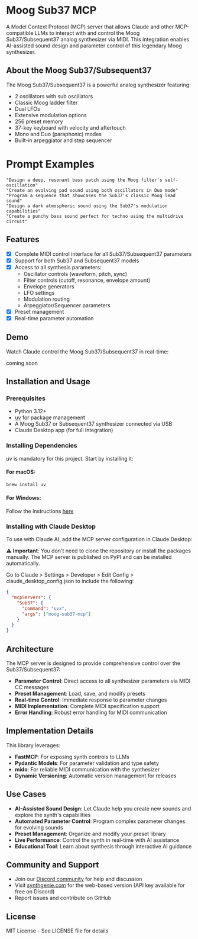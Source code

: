 # Moog Sub37 MCP

A Model Context Protocol (MCP) server that allows Claude and other MCP-compatible LLMs to interact with and control the Moog Sub37/Subsequent37 analog synthesizer via MIDI. This integration enables AI-assisted sound design and parameter control of this legendary Moog synthesizer.

## About the Moog Sub37/Subsequent37

The Moog Sub37/Subsequent37 is a powerful analog synthesizer featuring:

- 2 oscillators with sub oscillators
- Classic Moog ladder filter
- Dual LFOs
- Extensive modulation options
- 256 preset memory
- 37-key keyboard with velocity and aftertouch
- Mono and Duo (paraphonic) modes
- Built-in arpeggiator and step sequencer

# Prompt Examples

```
"Design a deep, resonant bass patch using the Moog filter's self-oscillation"
"Create an evolving pad sound using both oscillators in Duo mode"
"Program a sequence that showcases the Sub37's classic Moog lead sound"
"Design a dark atmospheric sound using the Sub37's modulation capabilities"
"Create a punchy bass sound perfect for techno using the multidrive circuit"
```

## Features

- [x] Complete MIDI control interface for all Sub37/Subsequent37 parameters
- [x] Support for both Sub37 and Subsequent37 models
- [x] Access to all synthesis parameters:
  - Oscillator controls (waveform, pitch, sync)
  - Filter controls (cutoff, resonance, envelope amount)
  - Envelope generators
  - LFO settings
  - Modulation routing
  - Arpeggiator/Sequencer parameters
- [x] Preset management
- [x] Real-time parameter automation

## Demo

Watch Claude control the Moog Sub37/Subsequent37 in real-time:

coming soon

## Installation and Usage

### Prerequisites

- Python 3.12+
- [uv](https://github.com/astral-sh/uv) for package management
- A Moog Sub37 or Subsequent37 synthesizer connected via USB
- Claude Desktop app (for full integration)

### Installing Dependencies

uv is mandatory for this project. Start by installing it:

#### For macOS:

```bash
brew install uv
```

#### For Windows:

Follow the instructions [here](https://docs.astral.sh/uv/getting-started/installation/)

### Installing with Claude Desktop

To use with Claude AI, add the MCP server configuration in Claude Desktop:

⚠️ **Important**: You don't need to clone the repository or install the packages manually. The MCP server is published on PyPI and can be installed automatically.

Go to Claude > Settings > Developer > Edit Config > claude_desktop_config.json to include the following:

```json
{
  "mcpServers": {
    "Sub37": {
      "command": "uvx",
      "args": ["moog-sub37-mcp"]
    }
  }
}
```

## Architecture

The MCP server is designed to provide comprehensive control over the Sub37/Subsequent37:

- **Parameter Control**: Direct access to all synthesizer parameters via MIDI CC messages
- **Preset Management**: Load, save, and modify presets
- **Real-time Control**: Immediate response to parameter changes
- **MIDI Implementation**: Complete MIDI specification support
- **Error Handling**: Robust error handling for MIDI communication

## Implementation Details

This library leverages:

- **FastMCP**: For exposing synth controls to LLMs
- **Pydantic Models**: For parameter validation and type safety
- **mido**: For reliable MIDI communication with the synthesizer
- **Dynamic Versioning**: Automatic version management for releases

## Use Cases

- **AI-Assisted Sound Design**: Let Claude help you create new sounds and explore the synth's capabilities
- **Automated Parameter Control**: Program complex parameter changes for evolving sounds
- **Preset Management**: Organize and modify your preset library
- **Live Performance**: Control the synth in real-time with AI assistance
- **Educational Tool**: Learn about synthesis through interactive AI guidance

## Community and Support

- Join our [Discord community](https://discord.gg/ZFuSuegBMS) for help and discussion
- Visit [synthgenie.com](https://www.synthgenie.com/) for the web-based version (API key available for free on Discord)
- Report issues and contribute on GitHub

## License

MIT License - See LICENSE file for details
